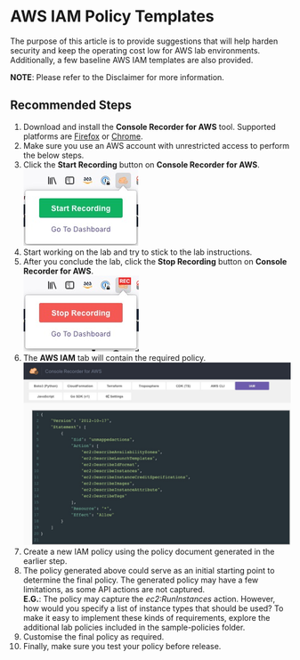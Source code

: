 # AWS IAM Policy Templates

The purpose of this article is to provide suggestions that will help harden security and keep the operating cost low for AWS lab environments.
Additionally, a few baseline AWS IAM templates are also provided.

**NOTE**: Please refer to the Disclaimer for more information.

## Recommended Steps

1. Download and install the **Console Recorder for AWS** tool. Supported platforms are [Firefox](https://addons.mozilla.org/en-US/firefox/addon/console-recorder/) or [Chrome](https://chrome.google.com/webstore/detail/console-recorder-for-aws/ganlhgooidfbijjidcpkeaohjnkeicba?hl=en).
2. Make sure you use an AWS account with unrestricted access to perform the below steps.
3. Click the **Start Recording** button on **Console Recorder for AWS**. </br> ![StartRecording](images/StartRecording.jpg)
4. Start working on the lab and try to stick to the lab instructions.
5. After you conclude the lab, click the **Stop Recording** button on **Console Recorder for AWS**.  </br> ![StopRecording](images/StopRecording.jpg)
6. The **AWS IAM** tab will contain the required policy. </br> ![iampolicy](images/IAM-policy.jpg)
7. Create a new IAM policy using the policy document generated in the earlier step.
8. The policy generated above could serve as an initial starting point to determine the final policy. The generated policy may have a few limitations, as some API actions are not captured.</br> **E.G.**: The policy may capture the *ec2:RunInstances* action. However, how would you specify a list of instance types that should be used? To make it easy to implement these kinds of requirements, explore the additional lab policies included in the sample-policies folder.
9. Customise the final policy as required.
10. Finally, make sure you test your policy before release.